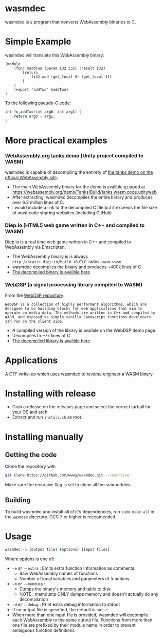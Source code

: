 # wasmdec
wasmdec is a program that converts WebAssembly binaries to C.

# Simple Example
wasmdec will translate this WebAssembly binary:
```wasm
(module
	(func $addTwo (param i32 i32) (result i32)
		(return
			(i32.add (get_local 0) (get_local 1))
		)
	)
	(export "addTwo" $addTwo)
)
```
To the following pseudo-C code:
```c
int fn_addTwo(int arg0, int arg1) {
	return arg0 + arg1;
}
```
# More practical examples

### [WebAssembly.org tanks demo](https://webassembly.org/demo/) (Unity project compiled to WASM)
wasmdec is capable of decompiling the entirety of [the tanks demo on the official WebAssembly site](https://webassembly.org/demo/):
* The main WebAssembly binary for the demo is avalible gzipped at https://webassembly.org/demo/Tanks/Build/tanks.wasm.code.unityweb 
* After extracting, wasmdec decompiles the entire binary and produces over 6.2 million lines of C.
* I would include a link to the decompiled C file but it exceeds the file size of most code sharing websites (including GitHub)

### Diep.io (HTML5 web game written in C++ and compiled to WASM)
Diep.io is a real time web game written in C++ and compiled to WebAssembly via Emscripten.
* The WebAssembly binary is is always `http://static.diep.io/build_<BUILD HASH>.wasm.wasm`
* wasmdec decompiles the binary and produces ~400k lines of C
* [The decompiled binary is avalible here](examples/diep_decompiled.c)

### [WebDSP](https://github.com/shamadee/web-dsp) (a signal processing library compiled to WASM)
From the [WebDSP repository](https://github.com/shamadee/web-dsp):
```
WebDSP is a collection of highly performant algorithms, which are designed to be building blocks for web applications that aim to operate on media data. The methods are written in C++ and compiled to WASM, and exposed as simple vanilla Javascript functions developers can run on the client side.
```
* A compiled version of the library is avalible on the WebDSP demo page
* Decompiles to ~7k lines of C
* [The decompiled library is avalible here](examples/webdsp_decompiled.c)

# Applications
[A CTF write-up which uses wasmdec to reverse engineer a WASM binary](http://maroueneboubakri.blogspot.com/2018/04/nuit-du-hack-ctf-quals-2018-assemblyme.html)

# Installing with release

- Grab a release on the releases page and select the correct tarball for your OS and arch.
- Extract and run `install.sh` as root.

# Installing manually

## Getting the code
Clone the repository with
```bash
git clone https://github.com/wwwg/wasmdec.git --recursive
```
Make sure the recursive flag is set to clone all the submodules.
## Building
To build wasmdec and install all of it's dependencies, run `sudo make all` in the `wasmdec` directory. GCC 7 or higher is reccomended.

# Usage
```bash
wasmdec -o (output file) (options) [input files]
```
Where options is one of:
- `-e` or `--extra` : Emits extra function information as comments:
    * Raw WebAssembly names of functions
    * Number of local variables and parameters of functions
- `-m` or `--memdump` : 
    * Dumps the binary's memory and table to disk
    * NOTE : memdump ONLY dumps memory and doesn't actually do any decompilation
- `-d` or `--debug` : Print extra debug information to stdout
- If no output file is specified, the default is `out.c`
- When more than one input file is provided, wasmdec will decompile each WebAssembly to the same output file. Functions from more than one file are prefixed by their module name in order to prevent ambiguous function definitions.